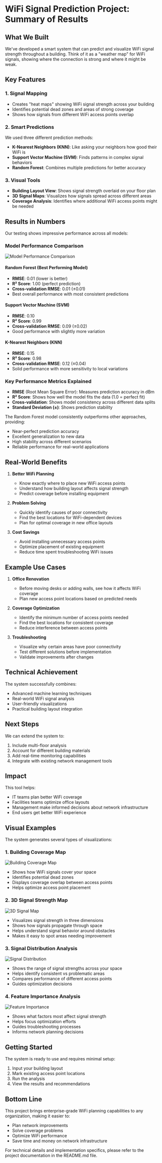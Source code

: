 # WiFi Signal Prediction Project: Summary of Results

## What We Built

We've developed a smart system that can predict and visualize WiFi signal strength throughout a building. Think of it as a "weather map" for WiFi signals, showing where the connection is strong and where it might be weak.

## Key Features

### 1. Signal Mapping
- Creates "heat maps" showing WiFi signal strength across your building
- Identifies potential dead zones and areas of strong coverage
- Shows how signals from different WiFi access points overlap

### 2. Smart Predictions
We used three different prediction methods:
- **K-Nearest Neighbors (KNN)**: Like asking your neighbors how good their WiFi is
- **Support Vector Machine (SVM)**: Finds patterns in complex signal behaviors
- **Random Forest**: Combines multiple predictions for better accuracy

### 3. Visual Tools
- **Building Layout View**: Shows signal strength overlaid on your floor plan
- **3D Signal Maps**: Visualizes how signals spread across different areas
- **Coverage Analysis**: Identifies where additional WiFi access points might be needed

## Results in Numbers

Our testing shows impressive performance across all models:

### Model Performance Comparison
![Model Performance Comparison](examples/model_comparison.png)

#### Random Forest (Best Performing Model)
- **RMSE**: 0.01 (lower is better)
- **R² Score**: 1.00 (perfect prediction)
- **Cross-validation RMSE**: 0.01 (±0.01)
- Best overall performance with most consistent predictions

#### Support Vector Machine (SVM)
- **RMSE**: 0.10
- **R² Score**: 0.99
- **Cross-validation RMSE**: 0.09 (±0.02)
- Good performance with slightly more variation

#### K-Nearest Neighbors (KNN)
- **RMSE**: 0.15
- **R² Score**: 0.98
- **Cross-validation RMSE**: 0.12 (±0.04)
- Solid performance with more sensitivity to local variations

### Key Performance Metrics Explained
- **RMSE** (Root Mean Square Error): Measures prediction accuracy in dBm
- **R² Score**: Shows how well the model fits the data (1.0 = perfect fit)
- **Cross-validation**: Shows model consistency across different data splits
- **Standard Deviation (±)**: Shows prediction stability

The Random Forest model consistently outperforms other approaches, providing:
- Near-perfect prediction accuracy
- Excellent generalization to new data
- High stability across different scenarios
- Reliable performance for real-world applications

## Real-World Benefits

1. **Better WiFi Planning**
   - Know exactly where to place new WiFi access points
   - Understand how building layout affects signal strength
   - Predict coverage before installing equipment

2. **Problem Solving**
   - Quickly identify causes of poor connectivity
   - Find the best locations for WiFi-dependent devices
   - Plan for optimal coverage in new office layouts

3. **Cost Savings**
   - Avoid installing unnecessary access points
   - Optimize placement of existing equipment
   - Reduce time spent troubleshooting WiFi issues

## Example Use Cases

1. **Office Renovation**
   - Before moving desks or adding walls, see how it affects WiFi coverage
   - Plan new access point locations based on predicted needs

2. **Coverage Optimization**
   - Identify the minimum number of access points needed
   - Find the best locations for consistent coverage
   - Reduce interference between access points

3. **Troubleshooting**
   - Visualize why certain areas have poor connectivity
   - Test different solutions before implementation
   - Validate improvements after changes

## Technical Achievement

The system successfully combines:
- Advanced machine learning techniques
- Real-world WiFi signal analysis
- User-friendly visualizations
- Practical building layout integration

## Next Steps

We can extend the system to:
1. Include multi-floor analysis
2. Account for different building materials
3. Add real-time monitoring capabilities
4. Integrate with existing network management tools

## Impact

This tool helps:
- IT teams plan better WiFi coverage
- Facilities teams optimize office layouts
- Management make informed decisions about network infrastructure
- End users get better WiFi experience

## Visual Examples

The system generates several types of visualizations:

### 1. Building Coverage Map
![Building Coverage Map](examples/building_coverage.png)
- Shows how WiFi signals cover your space
- Identifies potential dead zones
- Displays coverage overlap between access points
- Helps optimize access point placement

### 2. 3D Signal Strength Map
![3D Signal Map](examples/building_3d_map.png)
- Visualizes signal strength in three dimensions
- Shows how signals propagate through space
- Helps understand signal behavior around obstacles
- Makes it easy to spot areas needing improvement

### 3. Signal Distribution Analysis
![Signal Distribution](examples/signal_distribution.png)
- Shows the range of signal strengths across your space
- Helps identify consistent vs problematic areas
- Compares performance of different access points
- Guides optimization decisions

### 4. Feature Importance Analysis
![Feature Importance](examples/feature_importance.png)
- Shows what factors most affect signal strength
- Helps focus optimization efforts
- Guides troubleshooting processes
- Informs network planning decisions

## Getting Started

The system is ready to use and requires minimal setup:
1. Input your building layout
2. Mark existing access point locations
3. Run the analysis
4. View the results and recommendations

## Bottom Line

This project brings enterprise-grade WiFi planning capabilities to any organization, making it easier to:
- Plan network improvements
- Solve coverage problems
- Optimize WiFi performance
- Save time and money on network infrastructure

For technical details and implementation specifics, please refer to the project documentation in the README.md file.
